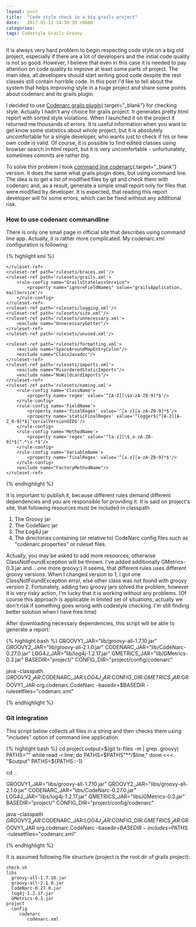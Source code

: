 ```yaml
---
layout: post
title:  "Code style check in a big grails project"
date:   2017-05-12 14:30:39 +0600
categories:
tags: Codestyle Grails Groovy
---
```


It is always very hard problem to begin respecting code style on a big old project, especially if there are a lot of
developers and the initial code quality is not so good. However, I believe that even in this case it is needed to pay
attention on code quality to improve
at least some parts of project. The main idea, all developers should start writing good code despite
the rest classes still contain horrible code. In this post I'd like to tell about the system that helps improving style
 in a huge project and share some points about codenarc and its grails plugin.

I decided to use [Codenarc grails plugin][plugin]{:target="_blank"} for checking style. Actually I hadn't any
choice for grails project. It generates pretty html report with sorted style violations. When I launched it on the
 project it returned me thousands of errors. It is useful information when you want to get know some statistics
 about whole project, but it is absolutely uncomfortable for a single developer, who wants just to check if his
 or hew own code is valid. Of course, it is possible to find edited classes using browser search in html report,
  but it is very uncomfortable - unfortunately, sometimes commits are rather big.

To solve this problem I took [command line codenarc][cl]{:target="_blank"} version.
 It does the same what grails plugin does, but using command line. The idea is to get a list of modified files
  by git and check them with codenarc and, as a result, generate a simple small report only for files that were
   modified by developer. It is expected, that reading this report developer will fix some errors, which can be
   fixed without any additional risk.

### How to use codenarc commandline

There is only one small page in official site that describes using command line app. Actually, it is rather more
    complicated. My codenarc.xml configuration is following:

{% highlight xml %}
<ruleset xmlns="http://codenarc.org/ruleset/1.0" xmlns:xsi="http://www.w3.org/2001/XMLSchema-instance"
         xsi:schemaLocation="http://codenarc.org/ruleset/1.0 http://codenarc.org/ruleset-schema.xsd"
         xsi:noNamespaceSchemaLocation="http://codenarc.org/ruleset-schema.xsd">
    <ruleset-ref path='rulesets/basic.xml'>

    </ruleset-ref>
    <ruleset-ref path='rulesets/braces.xml'/>
    <ruleset-ref path='rulesets/grails.xml'>
        <rule-config name="GrailsStatelessService">
            <property name="ignoreFieldNames" value="grailsApplication, mailService"/>
        </rule-config>
    </ruleset-ref>
    <ruleset-ref path='rulesets/logging.xml'/>
    <ruleset-ref path='rulesets/size.xml'/>
    <ruleset-ref path='rulesets/unnecessary.xml'>
        <exclude name="UnnecessaryGetter"/>
    </ruleset-ref>
    <ruleset-ref path='rulesets/unused.xml'/>

    <ruleset-ref path='rulesets/formatting.xml'>
        <exclude name="SpaceAroundMapEntryColon"/>
        <exclude name="ClassJavadoc"/>
    </ruleset-ref>
    <ruleset-ref path='rulesets/imports.xml'>
        <exclude name="MisorderedStaticImports"/>
        <exclude name="NoWildcardImports"/>
    </ruleset-ref>
    <ruleset-ref path='rulesets/naming.xml'>
        <rule-config name='ClassName'>
            <property name='regex' value='^[A-Z][\$a-zA-Z0-9]*$'/>
        </rule-config>
        <rule-config name='FieldName'>
            <property name='finalRegex' value='^[a-z][a-zA-Z0-9]*$'/>
            <property name='staticFinalRegex' value='^logger$|^[A-Z][A-Z_0-9]*$|^serialVersionUID$'/>
        </rule-config>
        <rule-config name='MethodName'>
            <property name='regex' value='^[a-z][\$_a-zA-Z0-9]*$|^.*\s.*$'/>
        </rule-config>
        <rule-config name='VariableName'>
            <property name='finalRegex' value='^[a-z][a-zA-Z0-9]*$'/>
        </rule-config>
        <exclude name="FactoryMethodName"/>
    </ruleset-ref>
</ruleset>
{% endhighlight %}

It is important to publish it, because different rules demand different dependencies and you are responsible
for providing it. It is said on project's site, that following resources must be included in classpath

1. The Groovy jar
2. The CodeNarc jar
3. The Log4J jar
4. The directories containing (or relative to) CodeNarc config files such as "codenarc.properties" or ruleset files.

Actually, you may be asked to add more resources, otherwise ClassNotFoundException will be thrown. I've added
 additionally GMetrics-0.3.jar and ...one more groovy:) It seems, that different rules uses different groovy versions.
 When I changed version to 1, I got one ClassNotFoundException error, else other class was not found with groovy
 version 2.
 Fortunately, adding two groovy jars solved the problem, however it is very risky action, I'm lucky
 that it is working without any problems. (Of course this approach is applicable in limited set of situations,
 actually we don't risk if something goes wrong with codestyle checking. I'm still finding better solution
 when I have free time)

After downloading necessary dependencies, this script will be able to generate a report:

{% highlight bash %}
GROOVY1_JAR="lib/groovy-all-1.7.10.jar"
GROOVY2_JAR="lib/groovy-all-2.1.0.jar"
CODENARC_JAR="lib/CodeNarc-0.27.0.jar"
LOG4J_JAR="lib/log4j-1.2.17.jar"
GMETRICS_JAR="lib/GMetrics-0.3.jar"
BASEDIR="project/"
CONFIG_DIR="project/config/codenarc"

java -classpath $GROOVY2_JAR:$CODENARC_JAR:$LOG4J_JAR:$CONFIG_DIR:$GMETRICS_JAR:$GROOVY1_JAR org.codenarc.CodeNarc -basedir=$BASEDIR -rulesetfiles="codenarc.xml"

{% endhighlight %}

### Git integration

This script below collects all files in a string and then checks them using "includes" option of command line application

{% highlight bash %}
cd project
output=$(git ls-files -m | grep .groovy)
PATHS=""
while read -r line; do
    PATHS=$PATHS"**/$line,"
done <<< "$output"
PATHS=${PATHS::-1}

cd ..

GROOVY1_JAR="libs/groovy-all-1.7.10.jar"
GROOVY2_JAR="libs/groovy-all-2.1.0.jar"
CODENARC_JAR="libs/CodeNarc-0.27.0.jar"
LOG4J_JAR="libs/log4j-1.2.17.jar"
GMETRICS_JAR="libs/GMetrics-0.3.jar"
BASEDIR="project/"
CONFIG_DIR="project/config/codenarc"

java -classpath $GROOVY2_JAR:$CODENARC_JAR:$LOG4J_JAR:$CONFIG_DIR:$GMETRICS_JAR:$GROOVY1_JAR org.codenarc.CodeNarc -basedir=$BASEDIR -includes=$PATHS -rulesetfiles="codenarc.xml"

{% endhighlight %}

It is assumed following file structure (project is the root dir of grails project):

```
check.sh
libs
  groovy-all-1.7.10.jar
  groovy-all-2.1.0.jar
  CodeNarc-0.27.0.jar
  log4j-1.2.17.jar
  GMetrics-0.3.jar
project
  config
     codenarc
        codenarc.xml

```

[plugin]:  https://grails.org/plugin/codenarc
[cl]:  http://codenarc.sourceforge.net/codenarc-command-line.html